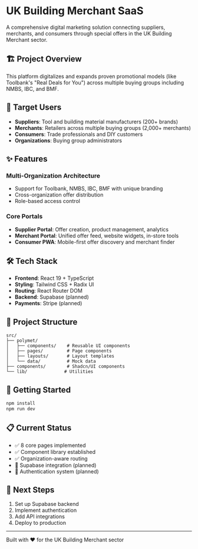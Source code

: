 # UK Building Merchant SaaS

A comprehensive digital marketing solution connecting suppliers, merchants, and consumers through special offers in the UK Building Merchant sector.

## 🏗️ Project Overview

This platform digitalizes and expands proven promotional models (like Toolbank's "Real Deals for You") across multiple buying groups including NMBS, IBC, and BMF.

## 🎯 Target Users

- **Suppliers**: Tool and building material manufacturers (200+ brands)
- **Merchants**: Retailers across multiple buying groups (2,000+ merchants)
- **Consumers**: Trade professionals and DIY customers
- **Organizations**: Buying group administrators

## ✨ Features

### Multi-Organization Architecture
- Support for Toolbank, NMBS, IBC, BMF with unique branding
- Cross-organization offer distribution
- Role-based access control

### Core Portals
- **Supplier Portal**: Offer creation, product management, analytics
- **Merchant Portal**: Unified offer feed, website widgets, in-store tools
- **Consumer PWA**: Mobile-first offer discovery and merchant finder

## 🛠️ Tech Stack

- **Frontend**: React 19 + TypeScript
- **Styling**: Tailwind CSS + Radix UI
- **Routing**: React Router DOM
- **Backend**: Supabase (planned)
- **Payments**: Stripe (planned)

## 📁 Project Structure

```
src/
├── polymet/
│   ├── components/    # Reusable UI components
│   ├── pages/         # Page components
│   ├── layouts/       # Layout templates
│   └── data/          # Mock data
├── components/        # Shadcn/UI components
└── lib/              # Utilities
```

## 🚀 Getting Started

```bash
npm install
npm run dev
```

## 📋 Current Status

- ✅ 8 core pages implemented
- ✅ Component library established
- ✅ Organization-aware routing
- 🔄 Supabase integration (planned)
- 🔄 Authentication system (planned)

## 🔗 Next Steps

1. Set up Supabase backend
2. Implement authentication
3. Add API integrations
4. Deploy to production

---

Built with ❤️ for the UK Building Merchant sector